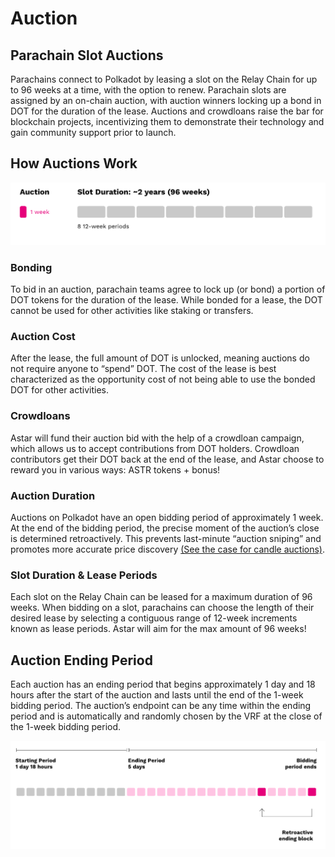 # Auction

## Parachain Slot Auctions

Parachains connect to Polkadot by leasing a slot on the Relay Chain for up to 96 weeks at a time, with the option to renew. Parachain slots are assigned by an on-chain auction, with auction winners locking up a bond in DOT for the duration of the lease. Auctions and crowdloans raise the bar for blockchain projects, incentivizing them to demonstrate their technology and gain community support prior to launch.

## How Auctions Work

![](<../../.gitbook/assets/image (111) (1) (1) (1) (1) (1) (1).png>)

### Bonding

To bid in an auction, parachain teams agree to lock up (or bond) a portion of DOT tokens for the duration of the lease. While bonded for a lease, the DOT cannot be used for other activities like staking or transfers.

### Auction Cost

After the lease, the full amount of DOT is unlocked, meaning auctions do not require anyone to “spend” DOT. The cost of the lease is best characterized as the opportunity cost of not being able to use the bonded DOT for other activities.

### Crowdloans

Astar will fund their auction bid with the help of a crowdloan campaign, which allows us to accept contributions from DOT holders. Crowdloan contributors get their DOT back at the end of the lease, and Astar choose to reward you in various ways: ASTR tokens + bonus!

### Auction Duration

Auctions on Polkadot have an open bidding period of approximately 1 week. At the end of the bidding period, the precise moment of the auction’s close is determined retroactively. This prevents last-minute “auction sniping” and promotes more accurate price discovery [(See the case for candle auctions)](https://polkadot.network/blog/research-update-the-case-for-candle-auctions/).

### Slot Duration & Lease Periods

Each slot on the Relay Chain can be leased for a maximum duration of 96 weeks. When bidding on a slot, parachains can choose the length of their desired lease by selecting a contiguous range of 12-week increments known as lease periods. Astar will aim for the max amount of 96 weeks!

## Auction Ending Period

Each auction has an ending period that begins approximately 1 day and 18 hours after the start of the auction and lasts until the end of the 1-week bidding period. The auction’s endpoint can be any time within the ending period and is automatically and randomly chosen by the VRF at the close of the 1-week bidding period.

![](<../../.gitbook/assets/image (112) (1) (1) (1) (1).png>)
